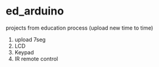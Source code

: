 # ed_arduino
projects from education process (upload new time to time)
1. upload 7seg 
2. LCD
3. Keypad
4. IR remote control
